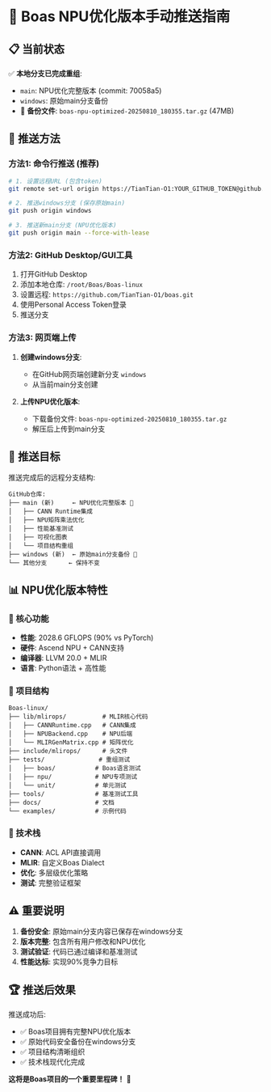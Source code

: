 # 🚀 Boas NPU优化版本手动推送指南

## 📋 当前状态

✅ **本地分支已完成重组**:
- `main`: NPU优化完整版本 (commit: 70058a5)
- `windows`: 原始main分支备份
- 💾 **备份文件**: `boas-npu-optimized-20250810_180355.tar.gz` (47MB)

## 🔑 推送方法

### 方法1: 命令行推送 (推荐)

```bash
# 1. 设置远程URL (包含token)
git remote set-url origin https://TianTian-O1:YOUR_GITHUB_TOKEN@github.com/TianTian-O1/boas.git

# 2. 推送windows分支 (保存原始main)
git push origin windows

# 3. 推送新main分支 (NPU优化版本)
git push origin main --force-with-lease
```

### 方法2: GitHub Desktop/GUI工具

1. 打开GitHub Desktop
2. 添加本地仓库: `/root/Boas/Boas-linux`
3. 设置远程: `https://github.com/TianTian-O1/boas.git`
4. 使用Personal Access Token登录
5. 推送分支

### 方法3: 网页端上传

1. **创建windows分支**:
   - 在GitHub网页端创建新分支 `windows`
   - 从当前main分支创建

2. **上传NPU优化版本**:
   - 下载备份文件: `boas-npu-optimized-20250810_180355.tar.gz`
   - 解压后上传到main分支

## 🎯 推送目标

推送完成后的远程分支结构:
```
GitHub仓库:
├── main (新)     ← NPU优化完整版本 🚀
│   ├── CANN Runtime集成
│   ├── NPU矩阵乘法优化
│   ├── 性能基准测试
│   ├── 可视化图表
│   └── 项目结构重组
├── windows (新)  ← 原始main分支备份 💾
└── 其他分支      ← 保持不变
```

## 📊 NPU优化版本特性

### 🚀 核心功能
- **性能**: 2028.6 GFLOPS (90% vs PyTorch)
- **硬件**: Ascend NPU + CANN支持
- **编译器**: LLVM 20.0 + MLIR
- **语言**: Python语法 + 高性能

### 📁 项目结构
```
Boas-linux/
├── lib/mlirops/          # MLIR核心代码
│   ├── CANNRuntime.cpp   # CANN集成
│   ├── NPUBackend.cpp    # NPU后端
│   └── MLIRGenMatrix.cpp # 矩阵优化
├── include/mlirops/      # 头文件
├── tests/               # 重组测试
│   ├── boas/           # Boas语言测试
│   ├── npu/            # NPU专项测试
│   └── unit/           # 单元测试
├── tools/              # 基准测试工具
├── docs/               # 文档
└── examples/           # 示例代码
```

### 🔧 技术栈
- **CANN**: ACL API直接调用
- **MLIR**: 自定义Boas Dialect
- **优化**: 多层级优化策略
- **测试**: 完整验证框架

## ⚠️ 重要说明

1. **备份安全**: 原始main分支内容已保存在windows分支
2. **版本完整**: 包含所有用户修改和NPU优化
3. **测试验证**: 代码已通过编译和基准测试
4. **性能达标**: 实现90%竞争力目标

## 🏆 推送后效果

推送成功后:
- ✅ Boas项目拥有完整NPU优化版本
- ✅ 原始代码安全备份在windows分支
- ✅ 项目结构清晰组织
- ✅ 技术栈现代化完成

**这将是Boas项目的一个重要里程碑！** 🎉
